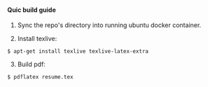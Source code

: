 #### Quic build guide

1. Sync the repo's directory into running ubuntu docker container.

2. Install texlive:

```
$ apt-get install texlive texlive-latex-extra
```

3. Build pdf:

```
$ pdflatex resume.tex
```
